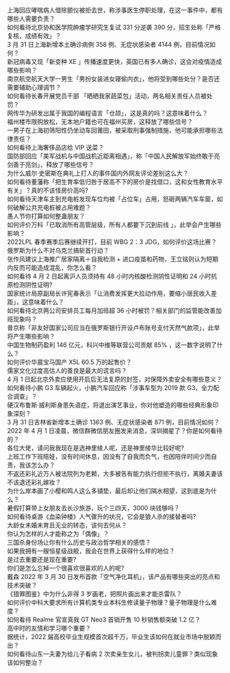 上海回应哮喘病人借除颤仪被拒去世，称涉事医生停职处理，在这一事件中，都有哪些人需要负责？  
如何看待北京协和医学院肿瘤学研究生复试 331 分逆袭 390 分，招生处称「严格复核，成绩有效」？  
3 月 31 日上海新增本土确诊病例 358 例、无症状感染者 4144 例，目前情况如何？  
新冠病毒又现「新变种 XE 」传播速度更快，英国已有多人确诊，这会对疫情造成哪些影响？  
南京航空航天大学一男生「男扮女装进女寝偷内衣」，他将受到哪些处分？是否还需要辅助心理调节？  
如何看待长春开展党员干部 「晒晒我家蔬菜包」活动，两名相关责任人员被处罚？  
网传华为研发出属于我国的编程语言「仓颉」，这是真的吗？这意味着什么？  
福州楼市限购放松，无本地户籍也可在福州买房，这释放了哪些信号？  
一男子在上海初筛阳性仍坐动车回莆田，被采取刑事强制措施，他可能承担哪些法律责任？  
如何看待上海奢侈品店给 VIP 送菜？  
国防部回应「美军战机与中国战机近距离相遇」，称「中国人民解放军始终敢于亮剑善于亮剑」，释放了哪些信号？  
为什么威尔·史密斯在典礼上打人的事件国内外网友评论差别这么大？  
如何看待董藩称「把生育率低归咎于居高不下的房价是找借口，这和女性教育水平有关」？真的不该怪房价高吗?  
如何看待天津车主到充电桩发现车位均被「占位车」占用，怒砸两辆汽车车窗，如何破解公共充电桩被占用难题？  
愚人节你打算如何整蛊朋友？  
如何评价万科「已取消所有高管层级，所有人都要下沉到前线 」，此举会产生哪些影响？  
2022LPL 春季赛季后赛继续开打，目前 WBG 2：3 JDG，如何评价这场比赛？  
俄罗斯为什么不对乌克兰搞斩首行动？  
张作风建议上海推广居家隔离＋自我检测 + 进口疫苗和药物，王立铭则认为短期内反而可能造成混乱，你怎么看？  
如何看待 4 月 2 日起离沪人员须持有 48 小时内核酸检测阴性证明和 24 小时抗原检测阴性证明?  
国家统计局原副局长许宪春表示「让消费发挥更大拉动作用，要缩小居民收入差距」，这意味着什么？  
如何看待北京两公司安排员工每月加班超 36 小时被罚？相关部门的监管能改善加班现象吗？  
普京称「非友好国家公司应当在俄罗斯银行开设卢布账号支付天然气款项」，此举将产生哪些影响？  
中国生物制药盈利 146 亿元，科兴中维等联营公司贡献 85% ，这一数字说明了什么？  
如何评价华晨宝马国产 X5L 60.5 万的起售价？  
儒家文化过度高估人的善良是最大的谎言吗？  
4 月 1 日起北京外卖应使用开启后无法复原的封签，对保障外卖安全有哪些意义？  
如何看待小鹏 G3 车辆起火，小鹏汽车回应称「涉事车型为 2019 款 G3，全力配合调查」？  
硬汉布鲁斯·威利斯身患失语症，将退出演艺事业，你对他塑造的哪些经典形象印象深刻？  
3 月 31 日吉林省新增本土确诊 1363 例、无症状感染者 871 例，目前情况如何？  
2022 年 4 月 1 日凌晨，微信群微信朋友圈发来消息，深圳摘星了？你是如何看待的？  
各位大佬，请问我我现在是选神里绫人呢，还是神里绫华比较好呢?  
上班工作下班陪娃，没有时间休息，因没有了自我而负气，也因陪伴时间少而自责，我该怎么办？  
不返还彩礼近万人被法院列为老赖，大多被告有能力执行但拒不执行，离婚夫妻该不该退还彩礼嫁妆？  
为什么岸本画了小樱和鸣人这么多铺垫，最后却让他们隔水相望，这到底是为什么？  
暑假打算带上女朋友去长沙旅游，玩个三四天，3000 块钱够吗？  
如何看待桌游《血染钟楼》人气骤升的状况，它会是狼人杀的接替者吗?  
大龄女未婚未育且无业的转态，该何去何从？  
你认为怎样的人才能称之为「偶像」？  
三国杀身份场让你有什么历史与政治哲学相关的感悟？  
如果我拥有一艘恒星级战舰，我会在世界上获得什么样的地位？  
是过去重要还是现在重要?  
你们是怎么忘掉一个很喜欢很喜欢的人的呢?  
戴森 2022 年 3 月 30 日发布首款「空气净化耳机」，该产品有哪些突出的亮点和技术突破？  
《猎罪图鉴》中为什么非得 3 岁画老，把照片画出来才能杀雷队？  
如何评价中科大要求所有计算机类专业本科生修读量子物理？量子物理是什么难度？  
如何看待 Realme 官宣真我 GT Neo3 首销开售 10 秒销售额突破 1.2 亿？  
高中时的友情和学习哪个重要？  
据统计，2022 届高校毕业生规模首次超千万，毕业生该如何在就业市场中脱颖而出？  
如何看待山东一夫妻为给儿子看病 2 次卖亲生女儿，被判拐卖儿童罪？类似现象该如何整治？  
